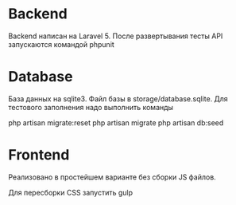 # Backend
Backend написан на Laravel 5. После развертывания тесты API запускаются командой phpunit

# Database

База данных на sqlite3. Файл базы в storage/database.sqlite.
Для тестового заполнения надо выполнить команды

php artisan migrate:reset
php artisan migrate
php artisan db:seed


# Frontend
Реализовано в простейшем варианте без сборки JS файлов.

Для пересборки CSS запустить gulp
